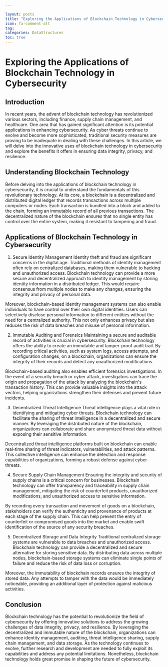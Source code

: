 ```yaml
---

layout: posts
title: "Exploring the Applications of Blockchain Technology in Cybersecurity"
icon: fa-comment-alt
tag:      
categories: DataStructures
toc: true
---
```




# Exploring the Applications of Blockchain Technology in Cybersecurity

## Introduction

In recent years, the advent of blockchain technology has revolutionized various sectors, including finance, supply chain management, and healthcare. One area that has gained significant attention is its potential applications in enhancing cybersecurity. As cyber threats continue to evolve and become more sophisticated, traditional security measures are proving to be inadequate in dealing with these challenges. In this article, we will delve into the innovative uses of blockchain technology in cybersecurity and explore the benefits it offers in ensuring data integrity, privacy, and resilience.

## Understanding Blockchain Technology

Before delving into the applications of blockchain technology in cybersecurity, it is crucial to understand the fundamentals of this revolutionary technology. At its core, a blockchain is a decentralized and distributed digital ledger that records transactions across multiple computers or nodes. Each transaction is bundled into a block and added to the chain, forming an immutable record of all previous transactions. The decentralized nature of the blockchain ensures that no single entity has control over the entire system, making it resistant to tampering and fraud.

## Applications of Blockchain Technology in Cybersecurity

1. Secure Identity Management
Identity theft and fraud are significant concerns in the digital age. Traditional methods of identity management often rely on centralized databases, making them vulnerable to hacking and unauthorized access. Blockchain technology can provide a more secure and decentralized approach to identity management by storing identity information in a distributed ledger. This would require consensus from multiple nodes to make any changes, ensuring the integrity and privacy of personal data.

Moreover, blockchain-based identity management systems can also enable individuals to have control over their own digital identities. Users can selectively disclose personal information to different entities without the need for a centralized authority. This not only enhances privacy but also reduces the risk of data breaches and misuse of personal information.

2. Immutable Auditing and Forensics
Maintaining a secure and auditable record of activities is crucial in cybersecurity. Blockchain technology offers the ability to create an immutable and tamper-proof audit trail. By recording critical activities, such as system logs, access attempts, and configuration changes, on a blockchain, organizations can ensure the integrity of their records and detect any unauthorized modifications.

Blockchain-based auditing also enables efficient forensics investigations. In the event of a security breach or cyber attack, investigators can trace the origin and propagation of the attack by analyzing the blockchain's transaction history. This can provide valuable insights into the attack vectors, helping organizations strengthen their defenses and prevent future incidents.

3. Decentralized Threat Intelligence
Threat intelligence plays a vital role in identifying and mitigating cyber threats. Blockchain technology can facilitate the sharing of threat intelligence in a decentralized and secure manner. By leveraging the distributed nature of the blockchain, organizations can collaborate and share anonymized threat data without exposing their sensitive information.

Decentralized threat intelligence platforms built on blockchain can enable real-time sharing of threat indicators, vulnerabilities, and attack patterns. This collective intelligence can enhance the detection and response capabilities of organizations, forming a robust defense against cyber threats.

4. Secure Supply Chain Management
Ensuring the integrity and security of supply chains is a critical concern for businesses. Blockchain technology can offer transparency and traceability in supply chain management, mitigating the risk of counterfeit products, unauthorized modifications, and unauthorized access to sensitive information.

By recording every transaction and movement of goods on a blockchain, stakeholders can verify the authenticity and provenance of products at each stage of the supply chain. This can help prevent the entry of counterfeit or compromised goods into the market and enable swift identification of the source of any security breaches.

5. Decentralized Storage and Data Integrity
Traditional centralized storage systems are vulnerable to data breaches and unauthorized access. Blockchain technology can provide a decentralized and secure alternative for storing sensitive data. By distributing data across multiple nodes, blockchain-based storage systems can eliminate single points of failure and reduce the risk of data loss or corruption.

Moreover, the immutability of blockchain records ensures the integrity of stored data. Any attempts to tamper with the data would be immediately noticeable, providing an additional layer of protection against malicious activities.

## Conclusion

Blockchain technology has the potential to revolutionize the field of cybersecurity by offering innovative solutions to address the growing challenges of data integrity, privacy, and resilience. By leveraging the decentralized and immutable nature of the blockchain, organizations can enhance identity management, auditing, threat intelligence sharing, supply chain management, and data storage. As the technology continues to evolve, further research and development are needed to fully exploit its capabilities and address any potential limitations. Nonetheless, blockchain technology holds great promise in shaping the future of cybersecurity.